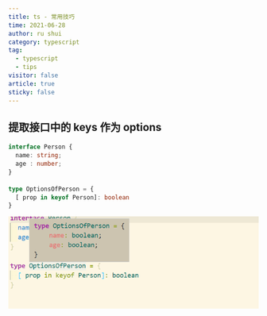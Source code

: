 ```yaml
---
title: ts - 常用技巧
time: 2021-06-28
author: ru shui
category: typescript
tag:
  - typescript
  - tips
visitor: false
article: true
sticky: false
---
```


## 提取接口中的 keys 作为 options

```typescript
interface Person {
  name: string;
  age : number;
}

type OptionsOfPerson = {
  [ prop in keyof Person]: boolean
}
```
![](./images/2021-06-28-22-52-21.png)